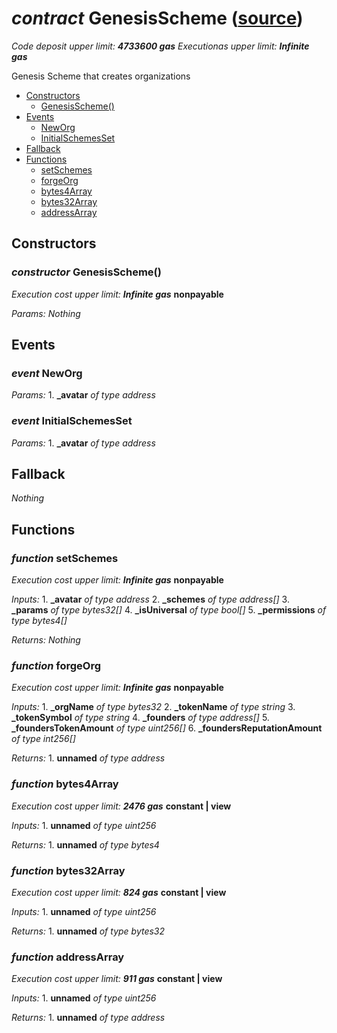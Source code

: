 # *contract* GenesisScheme ([source](https://github.com/daostack/daostack/tree/master/./contracts/universalSchemes/GenesisScheme.sol))
*Code deposit upper limit: **4733600 gas***
*Executionas upper limit: **Infinite gas***

Genesis Scheme that creates organizations
- [Constructors](#constructors)
    - [GenesisScheme()](#constructor-genesisscheme)
- [Events](#events)
    - [NewOrg](#event-neworg)
    - [InitialSchemesSet](#event-initialschemesset)
- [Fallback](#fallback)
- [Functions](#functions)
    - [setSchemes](#function-setschemes)
    - [forgeOrg](#function-forgeorg)
    - [bytes4Array](#function-bytes4array)
    - [bytes32Array](#function-bytes32array)
    - [addressArray](#function-addressarray)
## Constructors
### *constructor* GenesisScheme()
*Execution cost upper limit: **Infinite gas***
**nonpayable**

*Params:*
*Nothing*


## Events
### *event* NewOrg
*Params:*
    1. **_avatar** *of type address*


### *event* InitialSchemesSet
*Params:*
    1. **_avatar** *of type address*


## Fallback
*Nothing*
## Functions
### *function* setSchemes
*Execution cost upper limit: **Infinite gas***
**nonpayable**

*Inputs:*
    1. **_avatar** *of type address*
    2. **_schemes** *of type address[]*
    3. **_params** *of type bytes32[]*
    4. **_isUniversal** *of type bool[]*
    5. **_permissions** *of type bytes4[]*

*Returns:*
*Nothing*


### *function* forgeOrg
*Execution cost upper limit: **Infinite gas***
**nonpayable**

*Inputs:*
    1. **_orgName** *of type bytes32*
    2. **_tokenName** *of type string*
    3. **_tokenSymbol** *of type string*
    4. **_founders** *of type address[]*
    5. **_foundersTokenAmount** *of type uint256[]*
    6. **_foundersReputationAmount** *of type int256[]*

*Returns:*
    1. **unnamed** *of type address*


### *function* bytes4Array
*Execution cost upper limit: **2476 gas***
**constant | view**

*Inputs:*
    1. **unnamed** *of type uint256*

*Returns:*
    1. **unnamed** *of type bytes4*


### *function* bytes32Array
*Execution cost upper limit: **824 gas***
**constant | view**

*Inputs:*
    1. **unnamed** *of type uint256*

*Returns:*
    1. **unnamed** *of type bytes32*


### *function* addressArray
*Execution cost upper limit: **911 gas***
**constant | view**

*Inputs:*
    1. **unnamed** *of type uint256*

*Returns:*
    1. **unnamed** *of type address*


